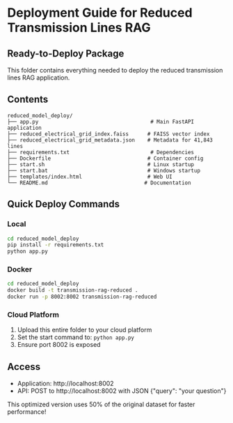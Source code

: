 # Deployment Guide for Reduced Transmission Lines RAG

## Ready-to-Deploy Package
This folder contains everything needed to deploy the reduced transmission lines RAG application.

## Contents
```
reduced_model_deploy/
├── app.py                                    # Main FastAPI application
├── reduced_electrical_grid_index.faiss      # FAISS vector index 
├── reduced_electrical_grid_metadata.json    # Metadata for 41,843 lines
├── requirements.txt                          # Dependencies
├── Dockerfile                               # Container config
├── start.sh                                 # Linux startup
├── start.bat                                # Windows startup
├── templates/index.html                     # Web UI
└── README.md                               # Documentation
```

## Quick Deploy Commands

### Local
```bash
cd reduced_model_deploy
pip install -r requirements.txt
python app.py
```

### Docker
```bash
cd reduced_model_deploy
docker build -t transmission-rag-reduced .
docker run -p 8002:8002 transmission-rag-reduced
```

### Cloud Platform
1. Upload this entire folder to your cloud platform
2. Set the start command to: `python app.py`
3. Ensure port 8002 is exposed

## Access
- Application: http://localhost:8002
- API: POST to http://localhost:8002 with JSON {"query": "your question"}

This optimized version uses 50% of the original dataset for faster performance!